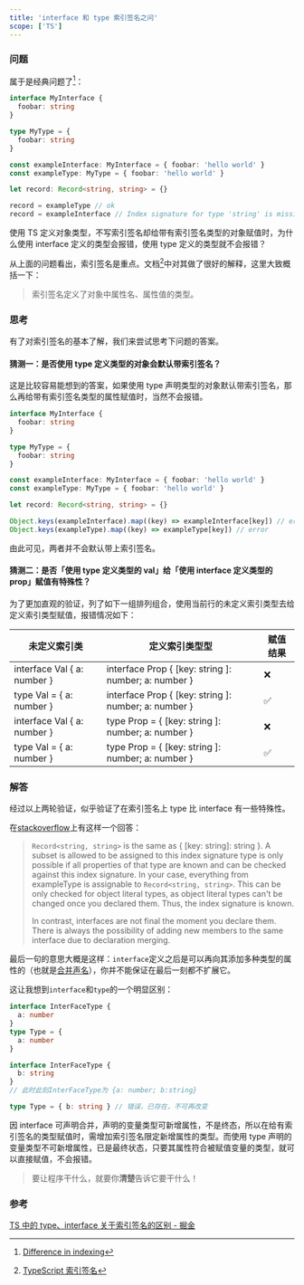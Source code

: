 ```yaml
---
title: 'interface 和 type 索引签名之问'
scope: ['TS']
---
```


### 问题

属于是经典问题了[^stackoverflow]：

```typescript
interface MyInterface {
  foobar: string
}

type MyType = {
  foobar: string
}

const exampleInterface: MyInterface = { foobar: 'hello world' }
const exampleType: MyType = { foobar: 'hello world' }

let record: Record<string, string> = {}

record = exampleType // ok
record = exampleInterface // Index signature for type 'string' is missing in type 'MyInterface'.
```

使用 TS 定义对象类型，不写索引签名却给带有索引签名类型的对象赋值时，为什么使用 interface 定义的类型会报错，使用 type 定义的类型就不会报错？

从上面的问题看出，索引签名是重点。文档[^deep_think_of_typescript]中对其做了很好的解释，这里大致概括一下：

> 索引签名定义了对象中属性名、属性值的类型。

### 思考

有了对索引签名的基本了解，我们来尝试思考下问题的答案。

#### 猜测一：是否使用 type 定义类型的对象会默认带索引签名？

这是比较容易能想到的答案，如果使用 type 声明类型的对象默认带索引签名，那么再给带有索引签名类型的属性赋值时，当然不会报错。

```typescript
interface MyInterface {
  foobar: string
}

type MyType = {
  foobar: string
}

const exampleInterface: MyInterface = { foobar: 'hello world' }
const exampleType: MyType = { foobar: 'hello world' }

let record: Record<string, string> = {}

Object.keys(exampleInterface).map((key) => exampleInterface[key]) // error
Object.keys(exampleType).map((key) => exampleType[key]) // error
```

由此可见，两者并不会默认带上索引签名。

#### 猜测二：是否「使用 type 定义类型的 val」给「使用 interface 定义类型的 prop」赋值有特殊性？

为了更加直观的验证，列了如下一组排列组合，使用当前行的未定义索引类型去给定义索引类型赋值，报错情况如下：

| 未定义索引类                | 定义索引类型型                                       | 赋值结果 |
| --------------------------- | ---------------------------------------------------- | -------- |
| interface Val { a: number } | interface Prop { [key: string ]: number; a: number } | ❌       |
| type Val = { a: number }    | interface Prop { [key: string ]: number; a: number } | ✅       |
| interface Val { a: number } | type Prop = { [key: string ]: number; a: number }    | ❌       |
| type Val = { a: number }    | type Prop = { [key: string ]: number; a: number }    | ✅       |

### 解答

经过以上两轮验证，似乎验证了在索引签名上 type 比 interface 有一些特殊性。

在[stackoverflow](https://stackoverflow.com/a/64970740/14792586)上有这样一个回答：

> `Record<string, string>` is the same as { [key: string]: string }. A subset is allowed to be assigned to this index signature type is only possible if all properties of that type are known and can be checked against this index signature. In your case, everything from exampleType is assignable to `Record<string, string>`. This can be only checked for object literal types, as object literal types can't be changed once you declared them. Thus, the index signature is known.<div>In contrast, interfaces are not final the moment you declare them. There is always the possibility of adding new members to the same interface due to declaration merging.</div>

最后一句的意思大概是这样：`interface`定义之后是可以再向其添加多种类型的属性的（也就是[合并声名](https://typescript.bootcss.com/declaration-merging.html)），你并不能保证在最后一刻都不扩展它。

这让我想到`interface`和`type`的一个明显区别：

```typescript
interface InterFaceType {
  a: number
}
type Type = {
  a: number
}

interface InterFaceType {
  b: string
}
// 此时此刻InterFaceType为 {a: number; b:string}

type Type = { b: string } // 错误，已存在，不可再改变
```

因 interface 可声明合并，声明的变量类型可新增属性，不是终态，所以在给有索引签名的类型赋值时，需增加索引签名限定新增属性的类型。而使用 type 声明的变量类型不可新增属性，已是最终状态，只要其属性符合被赋值变量的类型，就可以直接赋值，不会报错。

> 要让程序干什么，就要你**清楚**告诉它要干什么！

### 参考

[TS 中的 type、interface 关于索引签名的区别 - 掘金](https://juejin.cn/post/7057471253279408135)

[^stackoverflow]: [Difference in indexing](https://stackoverflow.com/a/64971386/14792586)
[^deep_think_of_typescript]: [TypeScript 索引签名](https://jkchao.github.io/typescript-book-chinese/typings/indexSignatures.html#typescript-%E7%B4%A2%E5%BC%95%E7%AD%BE%E5%90%8D)
